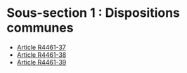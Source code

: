 # Sous-section 1 : Dispositions communes &#13;
&#13;
&#13;
&#13;
&#13;


* [Article R4461-37](./LEGIARTI000023414614.md)
* [Article R4461-38](./LEGIARTI000023414616.md)
* [Article R4461-39](./LEGIARTI000023414618.md)
